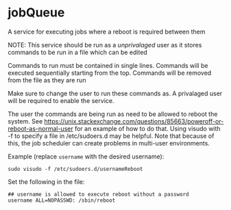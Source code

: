 # jobQueue
A service for executing jobs where a reboot is required between them

NOTE: This service should be run as a *unprivalaged* user as it stores commands to be run in a file which can be edited

Commands to run must be contained in single lines.  Commands will be executed sequentially starting from the top.  Commands will be removed from the file as they are run

Make sure to change the user to run these commands as.  A privalaged user will be required to enable the service.

The user the commands are being run as need to be allowed to reboot the system.  See https://unix.stackexchange.com/questions/85663/poweroff-or-reboot-as-normal-user for an example of how to do that.  Using visudo with -f to specify a file in /etc/sudoers.d may be helpful.  Note that because of this, the job scheduler can create problems in multi-user environments.

Example (replace `username` with the desired username):
```
sudo visudo -f /etc/sudoers.d/usernameReboot
```

Set the following in the file:
```
## username is allowed to execute reboot without a password
username ALL=NOPASSWD: /sbin/reboot
```
